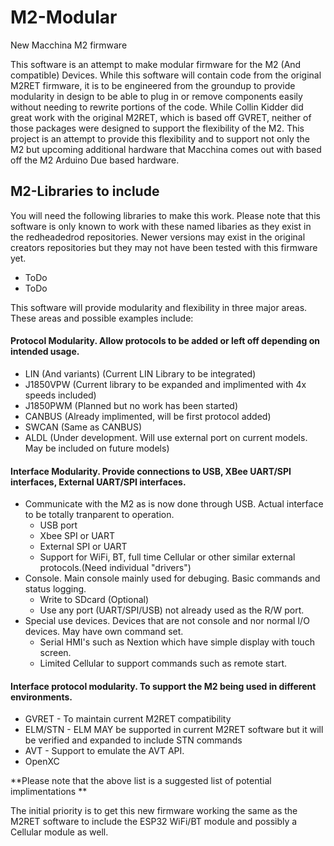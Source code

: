 # M2-Modular
New Macchina M2 firmware

This software is an attempt to make modular firmware for the M2 (And compatible) Devices. 
While this software will contain code from the original M2RET firmware, it is to be engineered
from the groundup to provide modularity in design to be able to plug in or remove components
easily without needing to rewrite portions of the code. While Collin Kidder did great work with the
original M2RET, which is based off GVRET, neither of those packages were designed to support the
flexibility of the M2. This project is an attempt to provide this flexibility and to support not
only the M2 but upcoming additional hardware that Macchina comes out with based off the M2 Arduino Due
based hardware. 

## M2-Libraries to include
You will need the following libraries to make this work. Please note that this software is only known
to work with these named libaries as they exist in the redheadedrod repositories. Newer versions may
exist in the original creators repositories but they may not have been tested with this firmware yet.

* ToDo
* ToDo

This software will provide modularity and flexibility in three major areas. These areas and possible examples include:

#### Protocol Modularity. Allow protocols to be added or left off depending on intended usage. 
  * LIN (And variants) (Current LIN Library to be integrated)
  * J1850VPW (Current library to be expanded and implimented with 4x speeds included)
  * J1850PWM (Planned but no work has been started)
  * CANBUS (Already implimented, will be first protocol added)
  * SWCAN (Same as CANBUS)
  * ALDL (Under development. Will use external port on current models. May be included on future models)
 
#### Interface Modularity. Provide connections to USB, XBee UART/SPI interfaces, External UART/SPI interfaces.
  * Communicate with the M2 as is now done through USB. Actual interface to be totally tranparent to operation.
    * USB port
    * Xbee SPI or UART
    * External SPI or UART
    * Support for WiFi, BT, full time Cellular or other similar external protocols.(Need individual "drivers")
  * Console. Main console mainly used for debuging. Basic commands and status logging.
    * Write to SDcard (Optional)
    * Use any port (UART/SPI/USB) not already used as the R/W port.
  * Special use devices. Devices that are not console and nor normal I/O devices. May have own command set.
    * Serial HMI's such as Nextion which have simple display with touch screen.
    * Limited Cellular to support commands such as remote start.
    
#### Interface protocol modularity. To support the M2 being used in different environments. 
  * GVRET - To maintain current M2RET compatibility
  * ELM/STN - ELM MAY be supported in current M2RET software but it will be verified and expanded to include STN commands
  * AVT - Support to emulate the AVT API. 
  * OpenXC


**Please note that the above list is a suggested list of potential implimentations **

The initial priority is to get this new firmware working the same as the M2RET software to include the ESP32 WiFi/BT module 
and possibly a Cellular module as well. 

